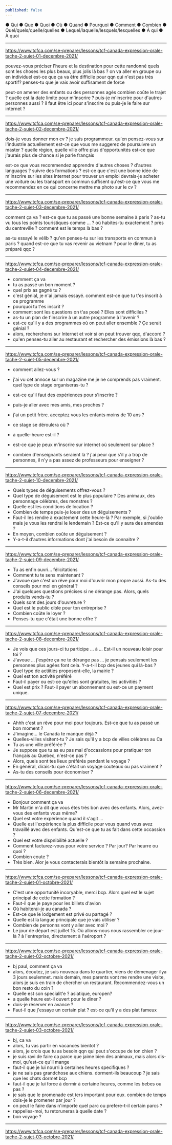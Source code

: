 ```yaml
---
published: false
---
```

● Qui
● Que
● Quoi
● Où
● Quand
● Pourquoi
● Comment
● Combien
● Quel/quels/quelle/quelles
● Lequel/laquelle/lesquels/lesquelles
● À qui
● À quoi

---

https://www.tcfca.com/se-preparer/lessons/tcf-canada-expression-orale-tache-2-sujet-01-decembre-2021/

pouvez-vous préciser l'heure et la destination pour cette randonné
quels sont les choses les plus beaux, plus jolis là bas ?
on va aller en groupe ou en individuel
est-ce que ça va être difficile pour qqn qui n'est pas très sportif?
penses-tu que je vais avoir suffisament de force

peut-on amener des enfants ou des personnes agés
combien coûte le trajet ?
quelle est la date limite pour m'inscrire ?
puis-je m'inscrire pour d'autres personnes aussi ?
il faut être ici pour s'inscrire ou puis-je le faire sur internet ?

---
https://www.tcfca.com/se-preparer/lessons/tcf-canada-expression-orale-tache-2-sujet-02-decembre-2021/

dois-je vous donner mon cv ?
je suis programmeur. qu'en pensez-vous sur l'industrie actuellement
est-ce que vous me suggerez de poursuivre un master ?
quelle région, quelle ville offre plus d'opportunités
est-ce que j'aurais plus de chance si je parle français

est-ce que vous recommendez apprendre d'autres choses ? d'autres languages ? suivre des formations ?
est-ce que c'est une bonne idée de m'inscrire sur les sites internet pour trouver un emploi
devrais-je acheter une voiture ou les transport en commun suffisent
qu'est-ce que vous me recommendez en ce qui concerne mettre ma photo sur le cv ?

---
https://www.tcfca.com/se-preparer/lessons/tcf-canada-expression-orale-tache-2-sujet-03-decembre-2021/

comment ça va ?
est-ce que tu as passé une bonne semaine à paris ?
as-tu vu tous les points touristiques comme ... ?
où habites-tu exactement ? près du centreville ?
comment est le temps là bas ?

as-tu essayé le vélib ?
qu'en penses-tu sur les transports en commun à paris ?
quand est-ce que tu vas revenir au vietnam ?
pour le dîner, tu as préparé qqc ?

---
https://www.tcfca.com/se-preparer/lessons/tcf-canada-expression-orale-tache-2-sujet-04-decembre-2021/

- comment ça va
- tu as passé un bon moment ?
- quel prix as gagné tu ?
- c'est génial, je n'ai jamais essayé. comment est-ce que tu t'es inscrit à ce programme
- pourquoi tu t'es inscrit ? 
- comment sont les questions on t'as posé ? Elles sont difficiles ?
- as-tu un plan de t'inscrire à un autre programme à l'avenir ?
- est-ce qu'il y a des programmes où on peut aller ensemble ? Çe serait génial ?
- alors, recherchons sur Internet et voir si on peut trouver qqc, d'accord ?
- qu'en penses-tu aller au restaurant et rechercher des émissions là bas ?

---
https://www.tcfca.com/se-preparer/lessons/tcf-canada-expression-orale-tache-2-sujet-05-decembre-2021/

- comment allez-vous ?
- j'ai vu cet annoce sur un magazine me je ne comprends pas vraiment. quel type de stage organiseras-tu ?
- est-ce qu'il faut des expériences pour s'inscrire ?
- puis-je aller avec mes amis, mes proches ?
- j'ai un petit frère. acceptez vous les enfants moins de 10 ans ?

- ce stage se déroulera où ? 
- à quelle-heure est-il ?
- est-ce que je peux m'inscrire sur internet où seulement sur place ?
- combien d'enseignants seraient là ? j'ai peur que s'il y a trop de personnes, il n'y a pas assez de professeurs pour enseigner ?

---
https://www.tcfca.com/se-preparer/lessons/tcf-canada-expression-orale-tache-2-sujet-10-decembre-2021/

- Quels types de déguisements offrez-vous ?
- Quel type de déguisement est le plus populaire ? Des animaux, des personnage célèbres, des monstres ?
- Quelle est les conditions de location ?
- Combien de temps puis-je louer des un déguisements ?
- Faut-il les rendre à exactement cette heure-là ? Par exemple, si j'oublie mais je vous les rendrai le lendemain ? Est-ce qu'il y aura des amendes ?
- En moyen, combien coûte un déguisement ?
- Y-a-t-il d'autres informations dont j'ai besoin de connaitre ?

---
https://www.tcfca.com/se-preparer/lessons/tcf-canada-expression-orale-tache-2-sujet-09-decembre-2021/

- Tu as enfin ouvri... félicitations 
- Comment tu te sens maintenant ?
- J'avoue que c'est un rêve pour moi d'ouvrir mon propre aussi. As-tu des conseils pour moi en général ?
- J'ai quelques questions précises si ne dérange pas. Alors, quels produits vends-tu ?
- Quels sont des jours d'ouvreture ?
- Quel est le public cible pour ton entreprise ?
- Combien coûte le loyer ? 
- Penses-tu que c'était une bonne offre ?

---
https://www.tcfca.com/se-preparer/lessons/tcf-canada-expression-orale-tache-2-sujet-08-decembre-2021/

- Je vois que ces jours-ci tu participe ... à ... Est-il un nouveau loisir pour toi ?
- J'avoue ... j'espère ça ne te dérange pas ... je pensais seulement les personnes plus agées font cela. Y-a-t-il bcp des jeunes qui là-bas ?
- Quel type de actiitiés proposent-elle, la mairie ?
- Quel est ton activité préféré 
- Faut-il payer ou est-ce qu'elles sont gratuites, les activitiés ?
- Quel est prix ? Faut-il payer un abonnement ou est-ce un payment unique.

---
https://www.tcfca.com/se-preparer/lessons/tcf-canada-expression-orale-tache-2-sujet-07-decembre-2021/

- Ahhh c'est un rêve pour moi pour toujours. Est-ce que tu as passé un bon moment ?
- J'imagine... le Canada te manque déjà ?
- Quelles-villes visitent-tu ? Je sais qu'il y a bcp de villes célèbres au Ca
- Tu as une ville préférée ?
- Je suppose que tu as eu pas mal d'occassions pour pratiquer ton français au Quebec, n'est-ce pas ?
- Alors, quels sont tes lieux préférés pendant le voyage ?
- En général, dirais-tu que c'était un voyage couteaux ou pas vraiment ?
- As-tu des conseils pour économiser ?

---
https://www.tcfca.com/se-preparer/lessons/tcf-canada-expression-orale-tache-2-sujet-06-decembre-2021/

- Bonjour comment ça va
- Mr Martin m'a dit que vous êtes très bon avec des enfants. Alors, avez-vous des enfants vous même?
- Quel est votre expérience quand il s'agit ...
- Quelle est l'expérience la plus difficile pour vous quand vous avez travaillé avec des enfants. Qu'est-ce que tu as fait dans cette occassion ?
- Quel est votre dispnibilité actuelle ?
- Comment facturez-vous pour votre service ? Par jour? Par heurre ou quoi ?
- Combien coute ?
- Très bien. Alor je vous contacterais bientôt la semaine prochaine.

---
https://www.tcfca.com/se-preparer/lessons/tcf-canada-expression-orale-tache-2-sujet-01-octobre-2021/

- C'est une opportunité incoryable, merci bcp. Alors quel est le sujet principal de cette formation ?
- Faut-il que je paye pour les billets d'avion
- Où habiterai-je au canada ?
- Est-ce que le lodgement est privé ou partagé ?
- Quelle est la langue principale que je vais utiliser ?
- Combien de personns vont y aller avec moi ?
- Le jour de départ est juillet 15. Où allons-nous nous rassembler ce jour-là ? à l'entreprise, directement à l'aéroport ?

---
https://www.tcfca.com/se-preparer/lessons/tcf-canada-expression-orale-tache-2-sujet-02-octobre-2021/

- bj paul, comment ça va
- alors, écoutez, je suis nouveau dans le quartier, viens de démenager ilya 3 jours seulemnet. mais demain, mes parents vont me rendre une visite, alors je suis en train de chercher un restaurant. Recommendez-vous un bon resto du coin ?
- Quelle est son specialit'e ? asiatique, europen?
- a quelle heure est-il ouvert pour le diner ?
- dois-je réserver en avance ?
- Faut-il que j'essaye un certain plat ? est-ce qu'il y a des plat fameux

---
https://www.tcfca.com/se-preparer/lessons/tcf-canada-expression-orale-tache-2-sujet-03-octobre-2021/

- bj, ca va
- alors, tu vas partir en vacances bientot ?
- alors, je crois que tu as besoin qqn qui peut s'occupe de ton chien ?
- je suis ravi de faire ca parce que jaime bien des animaux, mais alors dis-moi, qu'est-ce qu'il mange
- faut-il que je lui nourri à certaines heures specifiques ?
- je ne sais pas grandchose aux chiens. dorment-ils beaucoup ? je sais que les chats dormet bcp
- faut-il que je lui force à dormir à certaine heures, comme les bebes ou pas ?
- je sais que le promenade est ters important pour eux. combien de temps dois-je le promener par jour ?
- on peut le faire dans n'importe quel parc ou prefere-t-il certain parcs ?
- rappelles-moi, tu retoruneras à quelle date ?
- bon voyage ?

---
https://www.tcfca.com/se-preparer/lessons/tcf-canada-expression-orale-tache-2-sujet-03-octobre-2021/

